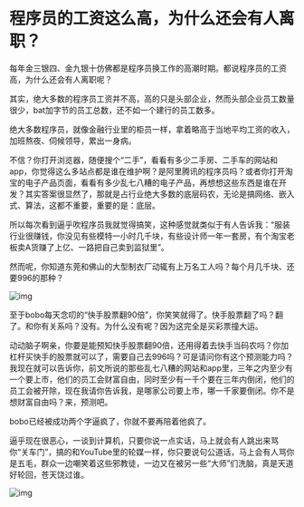 # 程序员的工资这么高，为什么还会有人离职？

每年金三银四、金九银十仿佛都是程序员换工作的高潮时期。都说程序员的工资高，为什么还会有人离职呢？



其实，绝大多数的程序员工资并不高，高的只是头部企业，然而头部企业员工数量很少，bat加字节的员工总数，还不如一个建行的员工数多。

绝大多数程序员，就像金融行业里的柜员一样，拿着略高于当地平均工资的收入，加班熬夜、伺候领导，累出一身病。

不信？你打开浏览器，随便搜个“二手”，看看有多少二手房、二手车的网站和app，你觉得这么多站点都是谁在维护啊？是阿里腾讯的程序员吗？或者你打开淘宝的电子产品页面，看看有多少乱七八糟的电子产品，再想想这些东西是谁在开发？其实答案很显然了，那就是占行业绝大多数的底层码农，无论是搞网络、嵌入式、算法，这都不重要，重要的是：底层。

所以每次看到逼乎吹程序员我就觉得搞笑，这种感觉就类似于有人告诉我：“服装行业很赚钱，你没见有些模特一小时几千块，有些设计师一年一套房，有个淘宝老板卖A货赚了上亿、一路把自己卖到监狱里”。

然而呢，你知道东莞和佛山的大型制衣厂动辄有上万名工人吗？每个月几千块、还要996的那种？

![img](https://gimg2.baidu.com/image_search/src=http%3A%2F%2Fadmin.jaifang.com%2Fupload%2Fnews%2F2019%2F04%2F21%2F20190421143156_5208.jpg&refer=http%3A%2F%2Fadmin.jaifang.com&app=2002&size=f9999,10000&q=a80&n=0&g=0n&fmt=jpeg?sec=1624439720&t=fac449c5e7c8bf7eba25990bcfa28440) 

至于bobo每天念叨的“快手股票翻90倍”，你笑笑就得了。快手股票翻了吗？翻了。和你有关系吗？没有。为什么没有呢？因为这完全是买彩票撞大运。

动动脑子啊亲，你要是能预知快手股票翻90倍，还用得着去快手当码农吗？你加杠杆买快手的股票就可以了，需要自己去996吗？可是请问你有这个预测能力吗？我现在就可以告诉你，前文所说的那些乱七八糟的网站和app里，三年之内至少有一个要上市，他们的员工会财富自由，同时至少有一千个要在三年内倒闭，他们的员工会被开除，现在我请你告诉我，是哪家公司要上市，哪一千家要倒闭。你不是想财富自由吗？来，预测吧。

bobo已经被成功两个字逼疯了，你就不要再陪着他疯了。

逼乎现在很恶心，一谈到计算机，只要你说一点实话，马上就会有人跳出来骂你“关车门”，搞的和YouTube里的轮媒一样，你只要说句公道话，马上会有人骂你是五毛，群众一边嘲笑着这些邪教徒，一边又在被另一些“大师”们洗脑，真是天道好轮回，苍天饶过谁。

![img](https://gimg2.baidu.com/image_search/src=http%3A%2F%2Fb-ssl.duitang.com%2Fuploads%2Fitem%2F201612%2F25%2F20161225091329_acTfN.thumb.700_0.gif&refer=http%3A%2F%2Fb-ssl.duitang.com&app=2002&size=f9999,10000&q=a80&n=0&g=0n&fmt=jpeg?sec=1624439687&t=b2462490fa582df51006325ab7b5e0bd) 

























 

 

 











